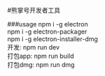 #熊掌号开发者工具  

###usage
npm i -g electron  
npm i -g electron-packager  
npm i -g electron-installer-dmg  
开发: npm run dev  
打包app: npm run build  
打包dmg: npm run dmg  
